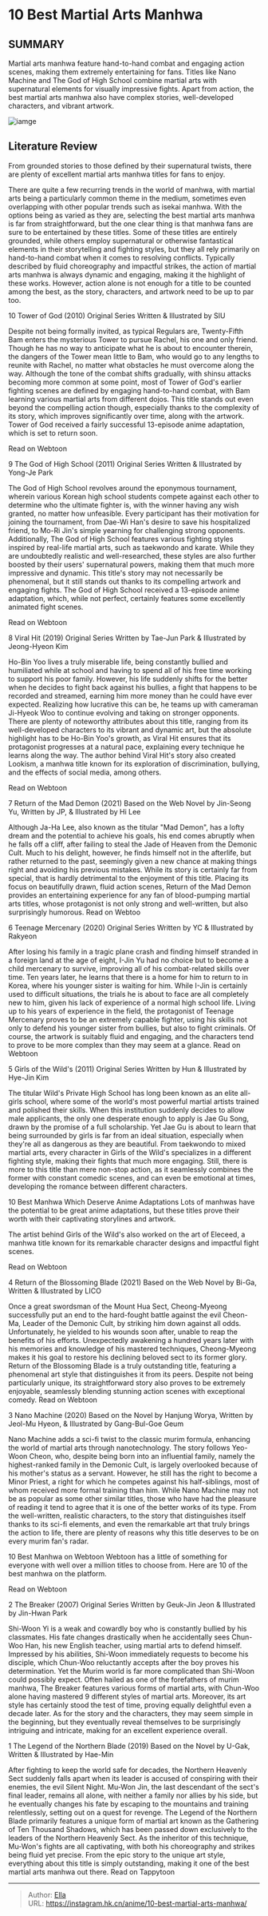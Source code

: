 # 10 Best Martial Arts Manhwa


## SUMMARY 


 Martial arts manhwa feature hand-to-hand combat and engaging action scenes, making them extremely entertaining for fans. 
 Titles like 
Nano Machine
 and 
The God of High School
 combine martial arts with supernatural elements for visually impressive fights. 
 Apart from action, the best martial arts manhwa also have complex stories, well-developed characters, and vibrant artwork. 

![iamge](https://static1.srcdn.com/wordpress/wp-content/uploads/2023/12/best-martial-arts-manhwa-featured-image-featuring-promotional-pictures-of-the-breaker-return-of-the-blossoming-blade-and-god-of-high-school-side-by-side.jpg)

## Literature Review

From grounded stories to those defined by their supernatural twists, there are plenty of excellent martial arts manhwa titles for fans to enjoy.




There are quite a few recurring trends in the world of manhwa, with martial arts being a particularly common theme in the medium, sometimes even overlapping with other popular trends such as isekai manhwa. With the options being as varied as they are, selecting the best martial arts manhwa is far from straightforward, but the one clear thing is that manhwa fans are sure to be entertained by these titles.
Some of these titles are entirely grounded, while others employ supernatural or otherwise fantastical elements in their storytelling and fighting styles, but they all rely primarily on hand-to-hand combat when it comes to resolving conflicts. Typically described by fluid choreography and impactful strikes, the action of martial arts manhwa is always dynamic and engaging, making it the highlight of these works. However, action alone is not enough for a title to be counted among the best, as the story, characters, and artwork need to be up to par too.









 








 10  Tower of God (2010) 
Original Series Written &amp; Illustrated by SIU
        

Despite not being formally invited, as typical Regulars are, Twenty-Fifth Bam enters the mysterious Tower to pursue Rachel, his one and only friend. Though he has no way to anticipate what he is about to encounter therein, the dangers of the Tower mean little to Bam, who would go to any lengths to reunite with Rachel, no matter what obstacles he must overcome along the way.
Although the tone of the combat shifts gradually, with shinsu attacks becoming more common at some point, most of Tower of God&#39;s earlier fighting scenes are defined by engaging hand-to-hand combat, with Bam learning various martial arts from different dojos. This title stands out even beyond the compelling action though, especially thanks to the complexity of its story, which improves significantly over time, along with the artwork.
Tower of God received a fairly successful 13-episode anime adaptation, which is set to return soon. 

Read on Webtoon





 9  The God of High School (2011) 
Original Series Written &amp; Illustrated by Yong-Je Park


 







The God of High School revolves around the eponymous tournament, wherein various Korean high school students compete against each other to determine who the ultimate fighter is, with the winner having any wish granted, no matter how unfeasible. Every participant has their motivation for joining the tournament, from Dae-Wi Han&#39;s desire to save his hospitalized friend, to Mo-Ri Jin&#39;s simple yearning for challenging strong opponents.
Additionally, The God of High School features various fighting styles inspired by real-life martial arts, such as taekwondo and karate. While they are undoubtedly realistic and well-researched, these styles are also further boosted by their users&#39; supernatural powers, making them that much more impressive and dynamic. This title&#39;s story may not necessarily be phenomenal, but it still stands out thanks to its compelling artwork and engaging fights.
The God of High School received a 13-episode anime adaptation, which, while not perfect, certainly features some excellently animated fight scenes. 

Read on Webtoon





 8  Viral Hit (2019) 
Original Series Written by Tae-Jun Park &amp; Illustrated by Jeong-Hyeon Kim
        

Ho-Bin Yoo lives a truly miserable life, being constantly bullied and humiliated while at school and having to spend all of his free time working to support his poor family. However, his life suddenly shifts for the better when he decides to fight back against his bullies, a fight that happens to be recorded and streamed, earning him more money than he could have ever expected. Realizing how lucrative this can be, he teams up with cameraman Ji-Hyeok Woo to continue evolving and taking on stronger opponents.
There are plenty of noteworthy attributes about this title, ranging from its well-developed characters to its vibrant and dynamic art, but the absolute highlight has to be Ho-Bin Yoo&#39;s growth, as Viral Hit ensures that its protagonist progresses at a natural pace, explaining every technique he learns along the way.
The author behind Viral Hit&#39;s story also created Lookism, a manhwa title known for its exploration of discrimination, bullying, and the effects of social media, among others. 

Read on Webtoon





 7  Return of the Mad Demon (2021) 
Based on the Web Novel by Jin-Seong Yu, Written by JP, &amp; Illustrated by Hi Lee
        

Although Ja-Ha Lee, also known as the titular &#34;Mad Demon&#34;, has a lofty dream and the potential to achieve his goals, his end comes abruptly when he falls off a cliff, after failing to steal the Jade of Heaven from the Demonic Cult. Much to his delight, however, he finds himself not in the afterlife, but rather returned to the past, seemingly given a new chance at making things right and avoiding his previous mistakes.
While its story is certainly far from special, that is hardly detrimental to the enjoyment of this title. Placing its focus on beautifully drawn, fluid action scenes, Return of the Mad Demon provides an entertaining experience for any fan of blood-pumping martial arts titles, whose protagonist is not only strong and well-written, but also surprisingly humorous.
Read on Webtoo





 6  Teenage Mercenary (2020) 
Original Series Written by YC &amp; Illustrated by Rakyeon
        

After losing his family in a tragic plane crash and finding himself stranded in a foreign land at the age of eight, I-Jin Yu had no choice but to become a child mercenary to survive, improving all of his combat-related skills over time. Ten years later, he learns that there is a home for him to return to in Korea, where his younger sister is waiting for him. While I-Jin is certainly used to difficult situations, the trials he is about to face are all completely new to him, given his lack of experience of a normal high school life.
Living up to his years of experience in the field, the protagonist of Teenage Mercenary proves to be an extremely capable fighter, using his skills not only to defend his younger sister from bullies, but also to fight criminals. Of course, the artwork is suitably fluid and engaging, and the characters tend to prove to be more complex than they may seem at a glance.
Read on Webtoon





 5  Girls of the Wild&#39;s (2011) 
Original Series Written by Hun &amp; Illustrated by Hye-Jin Kim
        

The titular Wild&#39;s Private High School has long been known as an elite all-girls school, where some of the world&#39;s most powerful martial artists trained and polished their skills. When this institution suddenly decides to allow male applicants, the only one desperate enough to apply is Jae Gu Song, drawn by the promise of a full scholarship. Yet Jae Gu is about to learn that being surrounded by girls is far from an ideal situation, especially when they&#39;re all as dangerous as they are beautiful.
From taekwondo to mixed martial arts, every character in Girls of the Wild&#39;s specializes in a different fighting style, making their fights that much more engaging. Still, there is more to this title than mere non-stop action, as it seamlessly combines the former with constant comedic scenes, and can even be emotional at times, developing the romance between different characters.
            
 
 10 Best Manhwa Which Deserve Anime Adaptations 
Lots of manhwas have the potential to be great anime adaptations, but these titles prove their worth with their captivating storylines and artwork.



The artist behind Girls of the Wild&#39;s also worked on the art of Eleceed, a manhwa title known for its remarkable character designs and impactful fight scenes. 

Read on Webtoon





 4  Return of the Blossoming Blade (2021) 
Based on the Web Novel by Bi-Ga, Written &amp; Illustrated by LICO


 







Once a great swordsman of the Mount Hua Sect, Cheong-Myeong successfully put an end to the hard-fought battle against the evil Cheon-Ma, Leader of the Demonic Cult, by striking him down against all odds. Unfortunately, he yielded to his wounds soon after, unable to reap the benefits of his efforts. Unexpectedly awakening a hundred years later with his memories and knowledge of his mastered techniques, Cheong-Myeong makes it his goal to restore his declining beloved sect to its former glory.
Return of the Blossoming Blade is a truly outstanding title, featuring a phenomenal art style that distinguishes it from its peers. Despite not being particularly unique, its straightforward story also proves to be extremely enjoyable, seamlessly blending stunning action scenes with exceptional comedy.
Read on Webtoon





 3  Nano Machine (2020) 
Based on the Novel by Hanjung Worya, Written by Jeol-Mu Hyeon, &amp; Illustrated by Gang-Bul-Goe Geum


 







Nano Machine adds a sci-fi twist to the classic murim formula, enhancing the world of martial arts through nanotechnology. The story follows Yeo-Woon Cheon, who, despite being born into an influential family, namely the highest-ranked family in the Demonic Cult, is largely overlooked because of his mother&#39;s status as a servant. However, he still has the right to become a Minor Priest, a right for which he competes against his half-siblings, most of whom received more formal training than him.
While Nano Machine may not be as popular as some other similar titles, those who have had the pleasure of reading it tend to agree that it is one of the better works of its type. From the well-written, realistic characters, to the story that distinguishes itself thanks to its sci-fi elements, and even the remarkable art that truly brings the action to life, there are plenty of reasons why this title deserves to be on every murim fan&#39;s radar.
            
 
 10 Best Manhwa on Webtoon 
Webtoon has a little of something for everyone with well over a million titles to choose from. Here are 10 of the best manhwa on the platform.



Read on Webtoon





 2  The Breaker (2007) 
Original Series Written by Geuk-Jin Jeon &amp; Illustrated by Jin-Hwan Park
        

Shi-Woon Yi is a weak and cowardly boy who is constantly bullied by his classmates. His fate changes drastically when he accidentally sees Chun-Woo Han, his new English teacher, using martial arts to defend himself. Impressed by his abilities, Shi-Woon immediately requests to become his disciple, which Chun-Woo reluctantly accepts after the boy proves his determination. Yet the Murim world is far more complicated than Shi-Woon could possibly expect.
Often hailed as one of the forefathers of murim manhwa, The Breaker features various forms of martial arts, with Chun-Woo alone having mastered 9 different styles of martial arts. Moreover, its art style has certainly stood the test of time, proving equally delightful even a decade later. As for the story and the characters, they may seem simple in the beginning, but they eventually reveal themselves to be surprisingly intriguing and intricate, making for an excellent experience overall.





 1  The Legend of the Northern Blade (2019) 
Based on the Novel by U-Gak, Written &amp; Illustrated by Hae-Min
        

After fighting to keep the world safe for decades, the Northern Heavenly Sect suddenly falls apart when its leader is accused of conspiring with their enemies, the evil Silent Night. Mu-Won Jin, the last descendant of the sect&#39;s final leader, remains all alone, with neither a family nor allies by his side, but he eventually changes his fate by escaping to the mountains and training relentlessly, setting out on a quest for revenge.
The Legend of the Northern Blade primarily features a unique form of martial art known as the Gathering of Ten Thousand Shadows, which has been passed down exclusively to the leaders of the Northern Heavenly Sect. As the inheritor of this technique, Mu-Won&#39;s fights are all captivating, with both his choreography and strikes being fluid yet precise. From the epic story to the unique art style, everything about this title is simply outstanding, making it one of the best martial arts manhwa out there.
Read on Tappytoon

---

> Author: [Ella](https://instagram.hk.cn/)  
> URL: https://instagram.hk.cn/anime/10-best-martial-arts-manhwa/  

